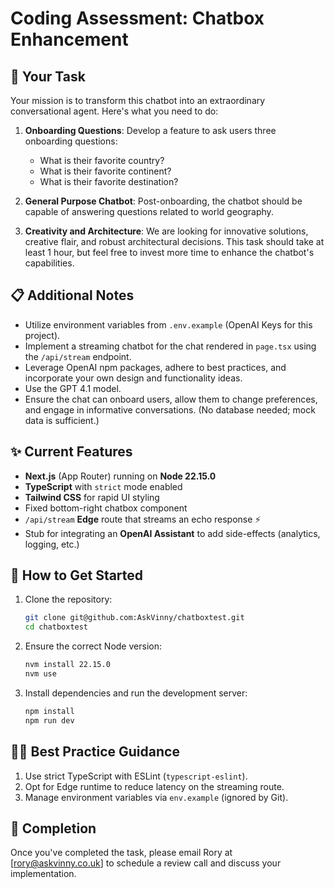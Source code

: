 
# Coding Assessment: Chatbox Enhancement

## 🎯 Your Task

Your mission is to transform this chatbot into an extraordinary conversational agent. Here's what you need to do:

1. **Onboarding Questions**: Develop a feature to ask users three onboarding questions:
   - What is their favorite country?
   - What is their favorite continent?
   - What is their favorite destination?

2. **General Purpose Chatbot**: Post-onboarding, the chatbot should be capable of answering questions related to world geography.

3. **Creativity and Architecture**: We are looking for innovative solutions, creative flair, and robust architectural decisions. This task should take at least 1 hour, but feel free to invest more time to enhance the chatbot's capabilities.

## 📋 Additional Notes

- Utilize environment variables from `.env.example` (OpenAI Keys for this project).
- Implement a streaming chatbot for the chat rendered in `page.tsx` using the `/api/stream` endpoint.
- Leverage OpenAI npm packages, adhere to best practices, and incorporate your own design and functionality ideas.
- Use the GPT 4.1 model.
- Ensure the chat can onboard users, allow them to change preferences, and engage in informative conversations. (No database needed; mock data is sufficient.)

## ✨ Current Features

- **Next.js** (App Router) running on **Node 22.15.0**
- **TypeScript** with `strict` mode enabled
- **Tailwind CSS** for rapid UI styling
- Fixed bottom-right chatbox component
- `/api/stream` **Edge** route that streams an echo response ⚡️
- Stub for integrating an **OpenAI Assistant** to add side-effects (analytics, logging, etc.)

## 🚀 How to Get Started

1. Clone the repository:
   ```bash
   git clone git@github.com:AskVinny/chatboxtest.git
   cd chatboxtest
   ```

2. Ensure the correct Node version:
   ```bash
   nvm install 22.15.0
   nvm use
   ```

3. Install dependencies and run the development server:
   ```bash
   npm install
   npm run dev
   ```

## 🧑‍💻 Best Practice Guidance

1. Use strict TypeScript with ESLint (`typescript-eslint`).
2. Opt for Edge runtime to reduce latency on the streaming route.
3. Manage environment variables via `env.example` (ignored by Git).

## 📧 Completion

Once you've completed the task, please email Rory at [rory@askvinny.co.uk] to schedule a review call and discuss your implementation.